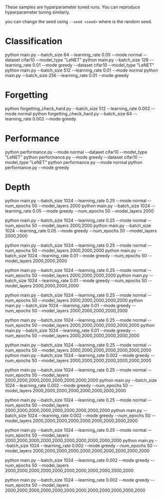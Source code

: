 These samples are hyperparameter tuned runs. You can reproduce hyperparameter tuning similarly. 

you can change the seed using `--seed <seed>` where <seed> is the random seed. 


# Classification
python main.py --batch_size 64  --learning_rate 0.05 --mode normal --dataset cifar10 --model_type "LeNET"
python main.py --batch_size 128 --learning_rate 0.01 --mode greedy --dataset cifar10 --model_type "LeNET"
python main.py --batch_size 512 --learning_rate 0.01 --mode normal
python main.py --batch_size 256 --learning_rate 0.01 --mode greedy


# Forgetting
python forgetting_check_hard.py --batch_size 512 --learning_rate 0.002 --mode normal
python forgetting_check_hard.py --batch_size 64 --learning_rate 0.002 --mode greedy

# Performance
python performance.py --mode normal --dataset cifar10 --model_type "LeNET"
python performance.py --mode greedy --dataset cifar10 --model_type "LeNET"
python performance.py --mode normal
python performance.py --mode greedy

# Depth
python main.py --batch_size 1024 --learning_rate 0.25 --mode normal --num_epochs 50 --model_layers 2000 
python main.py --batch_size 1024 --learning_rate 0.05 --mode greedy --num_epochs 50 --model_layers 2000 

python main.py --batch_size 1024 --learning_rate 0.25 --mode normal --num_epochs 50 --model_layers 2000,2000 
python main.py --batch_size 1024 --learning_rate 0.05 --mode greedy --num_epochs 50 --model_layers 2000,2000 

python main.py --batch_size 1024 --learning_rate 0.25 --mode normal --num_epochs 50 --model_layers 2000,2000,2000 
python main.py --batch_size 1024 --learning_rate 0.01 --mode greedy --num_epochs 50 --model_layers 2000,2000,2000 

python main.py --batch_size 1024 --learning_rate 0.25 --mode normal --num_epochs 50 --model_layers 2000,2000,2000,2000 
python main.py --batch_size 1024 --learning_rate 0.01 --mode greedy --num_epochs 50 --model_layers 2000,2000,2000,2000 

python main.py --batch_size 1024 --learning_rate 0.25 --mode normal --num_epochs 50 --model_layers 2000,2000,2000,2000,2000 
python main.py --batch_size 1024 --learning_rate 0.01 --mode greedy --num_epochs 50 --model_layers 2000,2000,2000,2000,2000 

python main.py --batch_size 1024 --learning_rate 0.25 --mode normal --num_epochs 50 --model_layers 2000,2000,2000,2000,2000,2000 
python main.py --batch_size 1024 --learning_rate 0.01 --mode greedy --num_epochs 50 --model_layers 2000,2000,2000,2000,2000,2000 

python main.py --batch_size 1024 --learning_rate 0.25 --mode normal --num_epochs 50 --model_layers 2000,2000,2000,2000,2000,2000,2000 
python main.py --batch_size 1024 --learning_rate 0.002 --mode greedy --num_epochs 50 --model_layers 2000,2000,2000,2000,2000,2000,2000 

python main.py --batch_size 1024 --learning_rate 0.25 --mode normal --num_epochs 50 --model_layers 2000,2000,2000,2000,2000,2000,2000,2000 
python main.py --batch_size 1024 --learning_rate 0.002 --mode greedy --num_epochs 50 --model_layers 2000,2000,2000,2000,2000,2000,2000,2000 

python main.py --batch_size 1024 --learning_rate 0.25 --mode normal --num_epochs 50 --model_layers 2000,2000,2000,2000,2000,2000,2000,2000,2000 
python main.py --batch_size 1024 --learning_rate 0.002 --mode greedy --num_epochs 50 --model_layers 2000,2000,2000,2000,2000,2000,2000,2000,2000 

python main.py --batch_size 1024 --learning_rate 0.25 --mode normal --num_epochs 50 --model_layers 2000,2000,2000,2000,2000,2000,2000,2000,2000,2000 
python main.py --batch_size 1024 --learning_rate 0.002 --mode greedy --num_epochs 50 --model_layers 2000,2000,2000,2000,2000,2000,2000,2000,2000,2000 

python main.py --batch_size 1024 --learning_rate 0.002 --mode greedy --num_epochs 50 --model_layers 2000,2000,2000,2000,2000,2000,2000,2000,2000,2000,2000 

python main.py --batch_size 1024 --learning_rate 0.002 --mode greedy --num_epochs 50 --model_layers 2000,2000,2000,2000,2000,2000,2000,2000,2000,2000,2000,2000 




